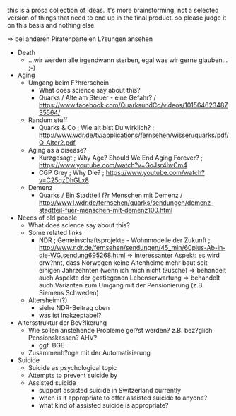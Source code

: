 this is a prosa collection of ideas.
it's more brainstorming, not a selected version of things that need to end up in the final product.
so please judge it on this basis and nothing else.


=> bei anderen Piratenparteien L?sungen ansehen

* Death
  * ...wir werden alle irgendwann sterben, egal was wir gerne glauben... ;-)
* Aging
   * Umgang beim F?hrerschein
     * What does science say about this?
     * Quarks / Alte am Steuer - eine Gefahr? / https://www.facebook.com/QuarksundCo/videos/10156462348735564/
   * Randum stuff
      * Quarks & Co ; Wie alt bist Du wirklich? ; http://www.wdr.de/tv/applications/fernsehen/wissen/quarks/pdf/Q_Alter2.pdf
   * Aging as a disease?
     * Kurzgesagt ; Why Age? Should We End Aging Forever? ; https://www.youtube.com/watch?v=GoJsr4IwCm4
     * CGP Grey ; Why Die? ; https://www.youtube.com/watch?v=C25qzDhGLx8
   * Demenz
     * Quarks / Ein Stadtteil f?r Menschen mit Demenz / http://www1.wdr.de/fernsehen/quarks/sendungen/demenz-stadtteil-fuer-menschen-mit-demenz100.html
* Needs of old people
   * What does science say about this?
   * Some related links
     * NDR ; Gemeinschaftsprojekte - Wohnmodelle der Zukunft ; http://www.ndr.de/fernsehen/sendungen/45_min/60plus-Ab-in-die-WG,sendung695268.html
        => interessanter Aspekt: es wird erw?hnt, dass Norwegen keine Altenheime mehr baut seit einigen Jahrzehnten (wenn ich mich nicht t?usche)
        => behandelt auch Aspekte der gestiegenen Lebenserwartung
        => behandelt auch Varianten zum Umgang mit der Pensionierung (z.B. Siemens Schweden)
   * Altersheim(?)
      * siehe NDR-Beitrag oben
      * was ist inakzeptabel?
* Altersstruktur der Bev?lkerung
   * Wie sollen anstehende Probleme gel?st werden? z.B. bez?glich Pensionskassen? AHV?
      * ggf. BGE
   * Zusammenh?nge mit der Automatisierung
* Suicide
   * Suicide as psychological topic
   * Attempts to prevent suicide by
   * Assisted suicide
        * support assisted suicide in Switzerland currently
        * when is it appropriate to offer assisted suicide to anyone?
        * what kind of assisted suicide is appropriate?
